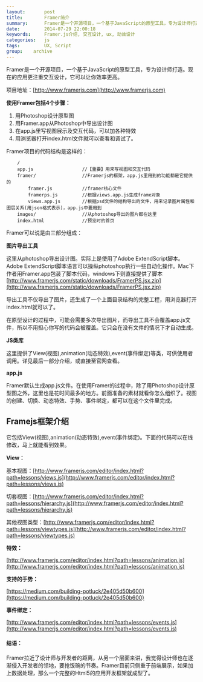 ```yaml
---
layout:       post
title:        Framer简介
summary:      Framer是一个开源项目，一个基于JavaScript的原型工具，专为设计师打造。现在的应用更注重交互设计，它可以让你效率更高。
date:         2014-07-29 22:00:18
keywords:     Framer.js介绍, 交互设计, ux, 动效设计
categories:   js
tags:         UX, Script
group:    archive
---
```



Framer是一个开源项目，一个基于JavaScript的原型工具，专为设计师打造。现在的应用更注重交互设计，它可以让你效率更高。

项目地址：[http://www.framerjs.com](http://www.framerjs.com)

**使用Framer包括4个步骤：**

1. 用Photoshop设计原型图
2. 用Framer.app从Photoshop中导出设计图
3. 在app.js里写视图展示及交互代码，可以加各种特效
4. 用浏览器打开index.html文件就可以查看和调试了。


Framer项目的代码结构是这样的：

		/
		app.js					//【重要】用来写视图和交互代码
		framer/             	//Framerjs的框架，app.js里用到的功能都是它提供的
			framer.js			//framer核心文件
			framerps.js			//根据views.app.js生成frame对象
			views.app.js		//根据psd文件的结构导出的文件，用来记录图片属性和图层关系(用json格式表示)，app.js中要用到
		images/             	//从photoshop导出的图片都在这里
		index.html         		//预览时的首页

Framer可以说是由三部分组成：

**图片导出工具**

这里从photoshop导出设计图。实际上是使用了Adobe ExtendScript脚本。Adobe ExtendScript脚本语言可以操纵photoshop执行一些自动化操作。Mac下作者用Framer.app包装了脚本代码，windows下则直接提供了脚本
[http://www.framerjs.com/static/downloads/FramerPS.jsx.zip](http://www.framerjs.com/static/downloads/FramerPS.jsx.zip)

导出工具不仅导出了图片，还生成了一个上面目录结构的完整工程，用浏览器打开index.html就可以了。

在原型设计的过程中，可能会需要多次导出图片，而导出工具不会覆盖app.js文件，所以不用担心你写的代码会被覆盖。它只会在没有文件的情况下才自动生成。

**JS类库**

这里提供了View(视图),animation(动态特效),event(事件绑定)等类，可供使用者调用。详见最后一部分介绍，或直接至官网查看。

**app.js**

Framer默认生成app.js文件。在使用Framer的过程中，除了用Photoshop设计原型图之外，这里也是花时间最多的地方。前面准备的素材就看你怎么组织了。视图的创建、切换、动态特效、手势、事件绑定，都可以在这个文件里完成。

## Framejs框架介绍

它包括View(视图),animation(动态特效),event(事件绑定)。下面的代码可以在线修改，马上就能看到效果。

**View：**

基本视图：[http://www.framerjs.com/editor/index.html?path=lessons/views.js](http://www.framerjs.com/editor/index.html?path=lessons/views.js)

切套视图：[http://www.framerjs.com/editor/index.html?path=lessons/hierarchy.js](http://www.framerjs.com/editor/index.html?path=lessons/hierarchy.js)

其他视图类型：[http://www.framerjs.com/editor/index.html?path=lessons/viewtypes.js](http://www.framerjs.com/editor/index.html?path=lessons/viewtypes.js)

**特效：**

[http://www.framerjs.com/editor/index.html?path=lessons/animation.js](http://www.framerjs.com/editor/index.html?path=lessons/animation.js)

**支持的手势：**

[https://medium.com/building-potluck/2e405d50b600](https://medium.com/building-potluck/2e405d50b600)

**事件绑定：**

[http://www.framerjs.com/editor/index.html?path=lessons/events.js](http://www.framerjs.com/editor/index.html?path=lessons/events.js)

#### 结语：

Framer拉近了设计师与开发者的距离，从另一个层面来讲，我觉得设计师也在逐渐侵入开发者的领地，要抢饭碗的节奏。Framer目前只侧重于前端展示，如果加上数据处理，那么一个完整的Html5的应用开发框架就成型了。